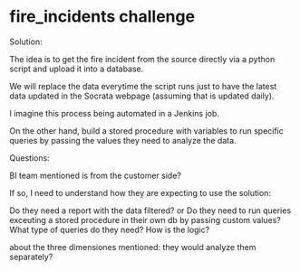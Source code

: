 # fire_incidents challenge


Solution:

The idea is to get the fire incident from the source directly via a python script and upload it into a database. 

We will replace the data everytime the script runs just to have the latest data updated in the Socrata webpage (assuming that is updated daily).

I imagine this process being automated in a Jenkins job. 

On the other hand, build a stored procedure with variables to run specific queries by passing the values they need to analyze the data.


Questions:

BI team mentioned is from the customer side?

If so, I need to understand how they are expecting to use the solution: 

Do they need a report with the data filtered? or Do they need to run queries exceuting a stored procedure in their own db by passing custom values? 
What type of queries do they need? How is the logic?

about the three dimensiones mentioned: they would analyze them separately?


